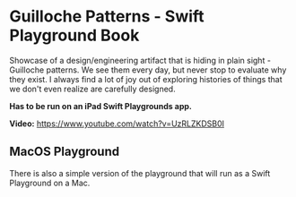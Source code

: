 # Guilloche Patterns - Swift Playground Book

Showcase of a design/engineering artifact that is hiding in plain sight - Guilloche patterns. We see them every day, but never stop to evaluate why they exist. I always find a lot of joy out of exploring histories of things that we don't even realize are carefully designed.

**Has to be run on an iPad Swift Playgrounds app.**

**Video:** https://www.youtube.com/watch?v=UzRLZKDSB0I

## MacOS Playground
There is also a simple version of the playground that will run as a Swift Playground on a Mac.